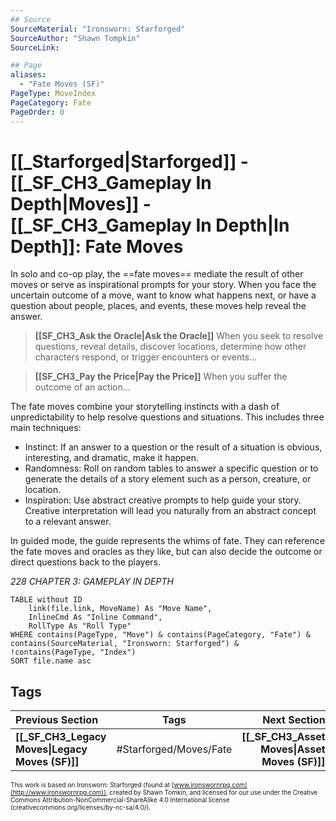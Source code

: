 ```yaml
---
## Source
SourceMaterial: "Ironsworn: Starforged"
SourceAuthor: "Shawn Tompkin"
SourceLink: 

## Page
aliases:
  - "Fate Moves (SF)"
PageType: MoveIndex
PageCategory: Fate
PageOrder: 0
---
```

# [[_Starforged|Starforged]] - [[_SF_CH3_Gameplay In Depth|Moves]] - [[_SF_CH3_Gameplay In Depth|In Depth]]: Fate Moves
In solo and co-op play, the ==fate moves== mediate the result of other moves or serve as inspirational prompts for your story. When you face the uncertain outcome of a move, want to know what happens next, or have a question about people, places, and events, these moves help reveal the answer.

>**[[SF_CH3_Ask the Oracle|Ask the Oracle]]**
> When you seek to resolve questions, reveal details, discover locations, determine how other characters respond, or trigger encounters or events…

>**[[SF_CH3_Pay the Price|Pay the Price]]**
> When you suffer the outcome of an action…

The fate moves combine your storytelling instincts with a dash of unpredictability to help resolve questions and situations. This includes three main techniques: 
- Instinct: If an answer to a question or the result of a situation is obvious, interesting, and dramatic, make it happen. 
- Randomness: Roll on random tables to answer a specific question or to generate the details of a story element such as a person, creature, or location. 
- Inspiration: Use abstract creative prompts to help guide your story. Creative interpretation will lead you naturally from an abstract concept to a relevant answer. 

In guided mode, the guide represents the whims of fate. They can reference the fate moves and oracles as they like, but can also decide the outcome or direct questions back to the players.

*228 CHAPTER 3: GAMEPLAY IN DEPTH*

```dataview
TABLE without ID
	link(file.link, MoveName) As "Move Name",
	InlineCmd As "Inline Command",
	RollType As "Roll Type"
WHERE contains(PageType, "Move") & contains(PageCategory, "Fate") & contains(SourceMaterial, "Ironsworn: Starforged") & !contains(PageType, "Index")
SORT file.name asc
```

## Tags

| Previous Section | Tags | Next Section | 
| :--- | :---: | ---: |
| **[[_SF_CH3_Legacy Moves\|Legacy Moves (SF)]]** | #Starforged/Moves/Fate | **[[_SF_CH3_Asset Moves\|Asset Moves (SF)]]** |

<font size=-2>This work is based on Ironsworn: Starforged (found at [www.ironswornrpg.com](http://www.ironswornrpg.com)), created by Shawn Tomkin, and licensed for our use under the Creative Commons Attribution-NonCommercial-ShareAlike 4.0 International license  (creativecommons.org/licenses/by-nc-sa/4.0/).</font>